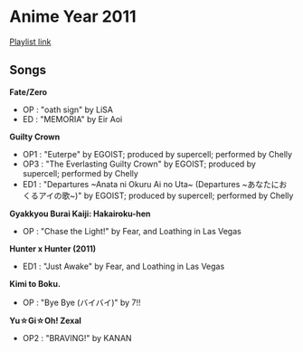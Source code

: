 # Anime Year 2011

[Playlist link](https://open.spotify.com/user/fz230568w0ccmom2dg3zvxq1h/playlist/1Dak9MxmVd5zJVJQrlNQBS?si=aLZj5vSKQq6TJxZME9XHvQ)

## Songs

**Fate/Zero**
* OP : "oath sign" by LiSA
* ED : "MEMORIA" by Eir Aoi

**Guilty Crown**
* OP1 : "Euterpe" by EGOIST; produced by supercell; performed by Chelly
* OP3 : "The Everlasting Guilty Crown" by EGOIST; produced by supercell; performed by Chelly
* ED1 : "Departures ~Anata ni Okuru Ai no Uta~ (Departures ~あなたにおくるアイの歌~)" by EGOIST; produced by supercell; performed by Chelly

**Gyakkyou Burai Kaiji: Hakairoku-hen**
* OP : "Chase the Light!" by Fear, and Loathing in Las Vegas

**Hunter x Hunter (2011)**
* ED1 : "Just Awake" by Fear, and Loathing in Las Vegas

**Kimi to Boku.**
* OP : "Bye Bye (バイバイ)" by 7!!

**Yu☆Gi☆Oh! Zexal**
* OP2 : "BRAVING!" by KANAN